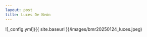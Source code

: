```yaml
---
layout: post
title: Luces De Neón
---
```


![_config.yml]({{ site.baseurl }}/images/bmr20250124_luces.jpeg)
